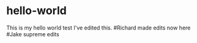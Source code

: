 # hello-world
This is my hello world test
I've edited this.
#Richard made edits now here
#Jake supreme edits
